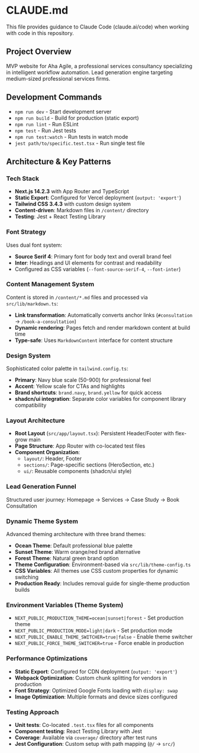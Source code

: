 # CLAUDE.md

This file provides guidance to Claude Code (claude.ai/code) when working with code in this repository.

## Project Overview
MVP website for Aha Agile, a professional services consultancy specializing in intelligent workflow automation. Lead generation engine targeting medium-sized professional services firms.

## Development Commands
- `npm run dev` - Start development server
- `npm run build` - Build for production (static export)
- `npm run lint` - Run ESLint
- `npm test` - Run Jest tests
- `npm run test:watch` - Run tests in watch mode
- `jest path/to/specific.test.tsx` - Run single test file

## Architecture & Key Patterns

### Tech Stack
- **Next.js 14.2.3** with App Router and TypeScript
- **Static Export**: Configured for Vercel deployment (`output: 'export'`)
- **Tailwind CSS 3.4.3** with custom design system
- **Content-driven**: Markdown files in `/content/` directory
- **Testing**: Jest + React Testing Library

### Font Strategy
Uses dual font system:
- **Source Serif 4**: Primary font for body text and overall brand feel
- **Inter**: Headings and UI elements for contrast and readability
- Configured as CSS variables (`--font-source-serif-4`, `--font-inter`)

### Content Management System
Content is stored in `/content/*.md` files and processed via `src/lib/markdown.ts`:
- **Link transformation**: Automatically converts anchor links (`#consultation` → `/book-a-consultation`)
- **Dynamic rendering**: Pages fetch and render markdown content at build time
- **Type-safe**: Uses `MarkdownContent` interface for content structure

### Design System
Sophisticated color palette in `tailwind.config.ts`:
- **Primary**: Navy blue scale (50-900) for professional feel
- **Accent**: Yellow scale for CTAs and highlights
- **Brand shortcuts**: `brand.navy`, `brand.yellow` for quick access
- **shadcn/ui integration**: Separate color variables for component library compatibility

### Layout Architecture
- **Root Layout** (`src/app/layout.tsx`): Persistent Header/Footer with flex-grow main
- **Page Structure**: App Router with co-located test files
- **Component Organization**:
  - `layout/`: Header, Footer
  - `sections/`: Page-specific sections (HeroSection, etc.)
  - `ui/`: Reusable components (shadcn/ui style)

### Lead Generation Funnel
Structured user journey: Homepage → Services → Case Study → Book Consultation

### Dynamic Theme System
Advanced theming architecture with three brand themes:
- **Ocean Theme**: Default professional blue palette
- **Sunset Theme**: Warm orange/red brand alternative  
- **Forest Theme**: Natural green brand option
- **Theme Configuration**: Environment-based via `src/lib/theme-config.ts`
- **CSS Variables**: All themes use CSS custom properties for dynamic switching
- **Production Ready**: Includes removal guide for single-theme production builds

### Environment Variables (Theme System)
- `NEXT_PUBLIC_PRODUCTION_THEME=ocean|sunset|forest` - Set production theme
- `NEXT_PUBLIC_PRODUCTION_MODE=light|dark` - Set production mode
- `NEXT_PUBLIC_ENABLE_THEME_SWITCHER=true|false` - Enable theme switcher
- `NEXT_PUBLIC_FORCE_THEME_SWITCHER=true` - Force enable in production

### Performance Optimizations
- **Static Export**: Configured for CDN deployment (`output: 'export'`)
- **Webpack Optimization**: Custom chunk splitting for vendors in production
- **Font Strategy**: Optimized Google Fonts loading with `display: swap`
- **Image Optimization**: Multiple formats and device sizes configured

### Testing Approach
- **Unit tests**: Co-located `.test.tsx` files for all components
- **Component testing**: React Testing Library with Jest
- **Coverage**: Available via `coverage/` directory after test runs
- **Jest Configuration**: Custom setup with path mapping (`@/` → `src/`)